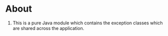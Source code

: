 About
=====
1. This is a pure Java module which contains the exception classes which are shared across the application.